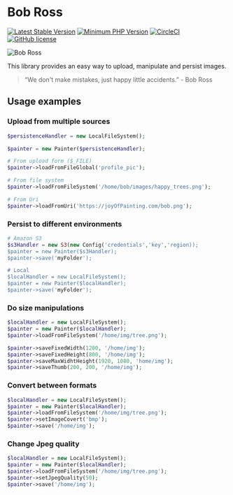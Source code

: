 # Bob Ross

[![Latest Stable Version](https://img.shields.io/packagist/v/magroski/bob-ross.svg?style=flat)](https://packagist.org/packages/magroski/bob-ross)
[![Minimum PHP Version](https://img.shields.io/badge/php-%3E%3D%207.1-8892BF.svg?style=flat)](https://php.net/)
[![CircleCI](https://circleci.com/gh/magroski/bob-ross.svg?style=shield)](https://circleci.com/gh/magroski/bob-ross)
[![GitHub license](https://img.shields.io/badge/license-MIT-blue.svg?style=flat)](https://github.com/magroski/bob-ross/blob/master/LICENSE)

![Bob Ross](https://github.com/magroski/bob-ross/blob/master/bin/bob.jpg)

This library provides an easy way to upload, manipulate and persist images.

> “We don't make mistakes, just happy little accidents.” - Bob Ross

## Usage examples

### Upload from multiple sources
```php
$persistenceHandler = new LocalFileSystem();

$painter = new Painter($persistenceHandler);

# From upload form ($_FILE)
$painter->loadFromFileGlobal('profile_pic');

# From file system
$painter->loadFromFileSystem('/home/bob/images/happy_trees.png');

# From Uri
$painter->loadFromUri('https://joyOfPainting.com/bob.png');
```

### Persist to different environments
```php
# Amazon S3
$s3Handler = new S3(new Config('credentials','key','region));
$painter = new Painter($s3Handler);
$painter->save('myFolder');

# Local
$localHandler = new LocalFileSystem();
$painter = new Painter($localHandler);
$painter->save('myFolder');
```

### Do size manipulations
```php
$localHandler = new LocalFileSystem();
$painter = new Painter($localHandler);
$painter->loadFromFileSystem('/home/img/tree.png');

$painter->saveFixedWidth(1200, '/home/img');
$painter->saveFixedHeight(800, '/home/img');
$painter->saveMaxWidhtHeight(1920, 1080, 'home/img');
$painter->saveThumb(200, 200, '/home/img');
```

### Convert between formats
```php
$localHandler = new LocalFileSystem();
$painter = new Painter($localHandler);
$painter->loadFromFileSystem('/home/img/tree.png');
$painter->setImageCovert('bmp');
$painter->save('/home/img');
```

### Change Jpeg quality
```php
$localHandler = new LocalFileSystem();
$painter = new Painter($localHandler);
$painter->loadFromFileSystem('/home/img/tree.png');
$painter->setJpegQuality(50);
$painter->save('/home/img');
```
